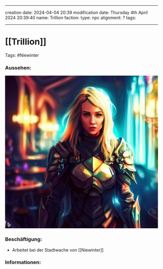 
---
creation date: 2024-04-04 20:39 
modification date: Thursday 4th April 2024 20:39:40 
name: Trillion
faction:
type: npc
alignment: ?
tags:

--- 

# [[Trillion]]

Tags: #Niewinter

### Aussehen:
![](../assets/images/Trillion.png)

### Beschäftigung:
- Arbeitet bei der Stadtwache von [[Niewinter]]

### Informationen:
